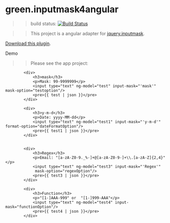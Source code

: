 green.inputmask4angular
========

>>build status: [![Build Status](https://travis-ci.org/greengerong/green.inputmask4angular.png?branch=master)](https://travis-ci.org/greengerong/green.inputmask4angular)

>>This project is a angular adapter for [jquery.inputmask](https://github.com/RobinHerbots/jquery.inputmask). 


[Download this plugin](https://github.com/greengerong/green.inputmask4angular/tree/master/release).

Demo

>>Please see the app project:

			<div>
		        <h3>mask</h3>
		        <p>Mask: 99-9999999</p>
		        <input type="text" ng-model="test" input-mask="'mask'" mask-option="testoption"/>
		        <pre>{{ test | json }}</pre>
		    </div>

		    <div>
		        <h3>y-m-d</h3>
		        <p>Date: yyyy-MM-dd</p>
		        <input type="text" ng-model="test1" input-mask="'y-m-d'" format-option="dateFormatOption"/>
		        <pre>{{ test1 | json }}</pre>
		    </div>


		    <div>
		        <h3>Regex</h3>
		        <p>Email: "[a-zA-Z0-9._%-]+@[a-zA-Z0-9-]+\\.[a-zA-Z]{2,4}"</p>
		        <input type="text" ng-model="test3" input-mask="'Regex'"
		         mask-option="regexOption"/>
		        <pre>{{ test3 | json }}</pre>
		    </div>

		    <div>
		        <h3>Function</h3>
		        <p>"[1-]AAA-999" or  "[1-]999-AAA"</p>
		        <input type="text" ng-model="test4" input-mask="functionOption"/>
		        <pre>{{ test4 | json }}</pre>
		    </div>
